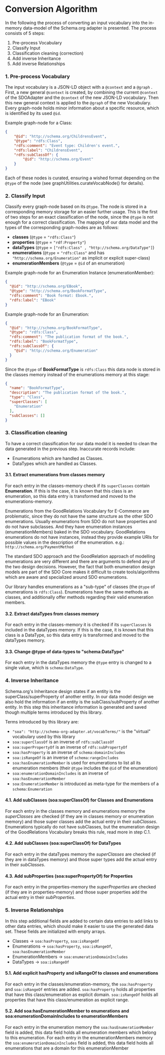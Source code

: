 # Conversion Algorithm

In the following the process of converting an input vocabulary into the in-memory data-model of the Schema.org adapter is presented. The process consists of 5 steps:

1. Pre-process Vocabulary
2. Classify Input
3. Classification cleaning (correction)
4. Add inverse Inheritance
5. Add inverse Relationships

### 1. Pre-process Vocabulary

The input vocabulary is a JSON-LD object with a `@context` and a `@graph` .
First, a new general `@context` is created, by combining the current `@context` of the SDOAdapter and the `@context` of the new JSON-LD vocabulary. Then this new general context is applied to the `@graph` of the new Vocabulary. Every graph-node holds minor information about a specific resource, which is identified by its used `@id`. 

Example graph-node for a Class:
```JSON
{
    "@id": "http://schema.org/ChildrensEvent",
    "@type": "rdfs:Class",
    "rdfs:comment": "Event type: Children's event.",
    "rdfs:label": "ChildrensEvent",
    "rdfs:subClassOf": {
        "@id": "http://schema.org/Event"
    }
}
```

Each of these nodes is curated, ensuring a wished format depending on the `@type` of the node (see graphUtilities.curateVocabNode() for details).

### 2. Classify Input

Classify every graph-node based on its `@type`. The node is stored in a corresponding memory storage for an easier further usage. This is the first of two steps for an exact classification of the node, since the `@type` is not enough for a correct classification. The mapping of our data model and the types of the corresponding graph-nodes are as follows:

- **classes** (`@type` = `"rdfs:Class"`)
- **properties** (`@type` = `"rdf:Property"`)
- **dataTypes** (`@type` = `["rdfs:Class" , "http://schema.org/DataType"]`)
- **enumerations** (`@type` = `"rdfs:Class"` and has `"http://schema.org/Enumeration"` as implicit or explicit super-class)
- **enumerationMembers** (`@type` = `@id` of an enumeration)

Example graph-node for an Enumeration Instance (enumerationMember):
```JSON
{
  "@id": "http://schema.org/EBook",
  "@type": "http://schema.org/BookFormatType",
  "rdfs:comment": "Book format: Ebook.",
  "rdfs:label": "EBook"
}
```
Example graph-node for an Enumeration:
```JSON
{
  "@id": "http://schema.org/BookFormatType",
  "@type": "rdfs:Class",
  "rdfs:comment": "The publication format of the book.",
  "rdfs:label": "BookFormatType",
  "rdfs:subClassOf": {
    "@id": "http://schema.org/Enumeration"
  }
}
```

Since the `@type` of **BookFormatType** is `rdfs:Class` this data node is stored in the classes memory instead of the enumerations memory at this stage:
```JSON
{
  "name": "BookFormatType",
  "description": "The publication format of the book.",
  "type": "Class",
  "superClasses": [
    "Enumeration"
  ],
  "subClasses": []
}
```

### 3. Classification cleaning

To have a correct classification for our data model it is needed to clean the data generated in the previous step. Inaccurate records include:

- Enumerations which are handled as Classes.
- DataTypes which are handled as Classes.
 
#### 3.1. Extract enumerations from classes memory 

 For each entry in the classes-memory check if its `superClasses` contain **Enumeration**. If this is the case, it is known that this class is an enumeration, so this data entry is transformed and moved to the enumerations-memory.
  
 Enumerations from the GoodRelations Vocabulary for E-Commerce are problematic, since they do not have the same structure as the other SDO enumerations. Usually enumerations from SDO do not have properties and do not have subclasses. And they have enumeration instances (enumerationMembers) baked in the SDO vocabulary. GoodRelations enumerations do not have instances, instead they provide example URIs for possible values in the description of the enumeration. e.g.: `http://schema.org/PaymentMethod`
 
 The standard SDO approach and the GoodRelation approach of modelling enumerations are very different and there are arguments to defend any of the two design decisions. However, the fact that both enumeration design models are part of the SDO Core makes it difficult to create tools/algorithms which are aware and specialized around SDO enumerations.
 
 Our library handles enumerations as a "sub-type" of classes (the `@type` of enumerations is `rdfs:Class`). Enumerations have the same methods as classes, and additionally offer methods regarding their valid enumeration members.
 
#### 3.2. Extract dataTypes from classes memory 

For each entry in the classes-memory it is checked if its `superClasses` is included in the dataTypes memory. If this is the case, it is known that this class is a DataType, so this data entry is transformed and moved to the dataTypes memory.
  
   
#### 3.3. Change @type of data-types to "schema:DataType"

For each entry in the dataTypes memory the `@type` entry is changed to a single value, which is `schema:DataType`.
  

### 4. Inverse Inheritance

Schema.org's Inheritance design states if an entity is the superClass/superProperty of another entity. In our data model design we also hold the information if an entity is the subClass/subProperty of another entity. In this step this inheritance information is generated and saved though multiple terms introduced by this library.

Terms introduced by this library are:
 - `"soa": "http://schema-org-adapter.at/vocabTerms/"` is the "virtual" vocabulary used by this library
 - `soa:superClassOf` is an inverse of `rdfs:subClassOf`
 - `soa:superPropertyOf` is an inverse of `rdfs:subPropertyOf`
 - `soa:hasProperty` is an inverse of `schema:domainIncludes`
 - `soa:isRangeOf` is an inverse of `schema:rangeIncludes`
 - `soa:hasEnumerationMember` is used for enumerations to list all its enumeration members (their `@type` includes the `@id` of the enumeration)
 - `soa:enumerationDomainIncludes` is an inverse of `soa:hasEnumerationMember`
 - `soa:EnumerationMember` is introduced as meta-type for the members of a `schema:Enumeration`
 
#### 4.1. Add subClasses (soa:superClassOf) for Classes and Enumerations

For each entry in the classes memory and enumerations memory the _superClasses_ are checked (if they are in classes memory or enumeration memory) and those super classes add the actual entry in their _subClasses_. Enumerations typically do not have subClasses, but the enumeration design of the GoodRelations Vocabulary breaks this rule, read more in step C.1. 

#### 4.2. Add subClasses (soa:superClassOf) for DataTypes

For each entry in the dataTypes memory the _superClasses_ are checked (if they are in dataTypes memory) and those super types add the actual entry in their _subClasses_.

#### 4.3. Add subProperties (soa:superPropertyOf) for Properties

For each entry in the properties-memory the _superProperties_ are checked (if they are in properties-memory) and those super properties add the actual entry in their _subProperties_.
 
### 5. Inverse Relationships

In this step additional fields are added to certain data entries to add links to other data entries, which should make it easier to use the generated data set. These fields are initialized with empty arrays.

- Classes -> `soa:hasProperty`, `soa:isRangeOf`
- Enumerations -> `soa:hasProperty`, `soa:isRangeOf`, `soa:hasEnumerationMember`
- EnumerationMembers -> `soa:enumerationDomainIncludes`
- DataTypes -> `soa:isRangeOf`
  
#### 5.1. Add explicit hasProperty and isRangeOf to classes and enumerations

 For each entry in the classes/enumeration-memory, the `soa:hasProperty` and `soa:isRangeOf` entries are added. `soa:hasProperty` holds all properties that have this class/enumeration as explicit domain. `soa:isRangeOf` holds all properties that have this class/enumeration as explicit range.
 
  
#### 5.2. Add soa:hasEnumerationMember to enumerations and soa:enumerationDomainIncludes to enumerationMembers

 For each entry in the enumeration memory the `soa:hasEnumerationMember` field is added, this data field holds all enumeration members which belong to this enumeration.
 For each entry in the enumerationMembers memory the `soa:enumerationDomainIncludes` field is added, this data field holds all enumerations that are a domain for this enumerationMember
  